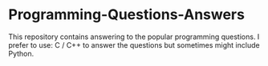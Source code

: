 # Programming-Questions-Answers
This repository contains answering to the popular programming questions.
I prefer to use:
  C / C++
to answer the questions but sometimes might include Python.
